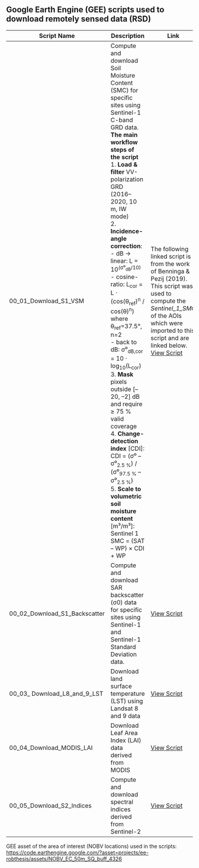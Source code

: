 ## Google Earth Engine (GEE) scripts used to download remotely sensed data (RSD)

| Script Name | Description | Link |
|------------|------------|-------------|
| 00_01_Download_S1_VSM  | Compute and download Soil Moisture Content (SMC) for specific sites using Sentinel-1 C-band GRD data. **The main workflow steps of the script**<br>1. **Load & filter** VV-polarization GRD (2016–2020, 10 m, IW mode)<br>2. **Incidence-angle correction**:<br>   - dB → linear: L = 10<sup>(σ⁰<sub>dB</sub>/10)</sup><br>   - cosine-ratio: L<sub>cor</sub> = L · (cos(θ<sub>ref</sub>)<sup>n</sup> / cos(θ)<sup>n</sup>)  where θ<sub>ref</sub>=37.5°, n=2<br>   - back to dB: σ⁰<sub>dB,cor</sub> = 10 · log<sub>10</sub>(L<sub>cor</sub>)<br>3. **Mask** pixels outside [–20, –2] dB and require ≥ 75 % valid coverage<br>4. **Change-detection index** [CDI]:<br>   CDI = (σ⁰ – σ⁰<sub>2.5 %</sub>) / (σ⁰<sub>97.5 %</sub> – σ⁰<sub>2.5 %</sub>)<br>5. **Scale to volumetric soil moisture content** [m³/m³]:<br>   Sentinel 1 SMC = (SAT – WP) × CDI + WP <br> | The following linked script is from the work of Benninga & Pezij (2019). This script was used to compute the *Sentinel_1_SMC* of the AOIs which were imported to this script and are linked below.<br> [View Script](https://code.earthengine.google.com/05d1910b3fd5bb0be1c8b46a275bb61c) |
| 00_02_Download_S1_Backscatter  | Compute and download SAR backscatter (σ0) data for specific sites using Sentinel-1 and Sentinel-1 Standard Deviation data. | [View Script](https://code.earthengine.google.com/27d613439513d63ba45560653960f61a?noload=true) |
| 00_03_ Download_L8_and_9_LST | Download land surface temperature (LST) using Landsat 8 and 9 data | [View Script](https://code.earthengine.google.com/8deef0200fe7de6a513daa45a73ede8b?noload=true) |
| 00_04_Download_MODIS_LAI | Download Leaf Area Index (LAI) data derived from MODIS | [View Script](https://code.earthengine.google.com/bfa95049b25c3e84ece7b847678f9052?noload=true) |
| 00_05_Download_S2_Indices | Compute and download spectral indices derived from Sentinel-2 | [View Script](https://code.earthengine.google.com/a93a1f31af11bfb100ea48a066514bf5?noload=true) |


 GEE asset of the area of interest (NOBV locations) used in the scripts: 
   https://code.earthengine.google.com/?asset=projects/ee-robthesis/assets/NOBV_EC_50m_SQ_buff_4326 